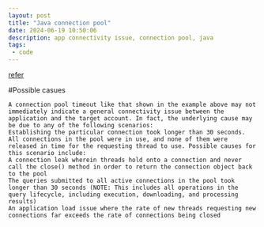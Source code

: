 ```yaml
---
layout: post
title: "Java connection pool"
date: 2024-06-19 10:50:06
description: app connectivity issue, connection pool, java
tags: 
 - code
---
```



[refer](https://community.snowflake.com/s/article/Hikari-Connection-Pool-Timeout-Error-java-sql-SQLTransientConnectionException-pool-name-Connection-is-not-available-request-timed-out-after-n-ms)

#Possible casues

```
A connection pool timeout like that shown in the example above may not immediately indicate a general connectivity issue between the application and the target account. In fact, the underlying cause may be due to any of the following scenarios:
Establishing the particular connection took longer than 30 seconds.
All connections in the pool were in use, and none of them were released in time for the requesting thread to use. Possible causes for this scenario include:
A connection leak wherein threads hold onto a connection and never call the close() method in order to return the connection object back to the pool
The queries submitted to all active connections in the pool took longer than 30 seconds (NOTE: This includes all operations in the query lifecycle, including execution, downloading, and processing results)
An application load issue where the rate of new threads requesting new connections far exceeds the rate of connections being closed
```
